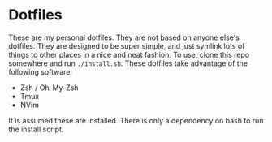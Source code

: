 # Dotfiles

These are my personal dotfiles. They are not based on anyone else's dotfiles.
They are designed to be super simple, and just symlink lots of things to other
places in a nice and neat fashion. To use, clone this repo somewhere and run
`./install.sh`. These dotfiles take advantage of the following software:

+ Zsh / Oh-My-Zsh
+ Tmux
+ NVim

It is assumed these are installed. There is only a dependency on bash to run
the install script.
